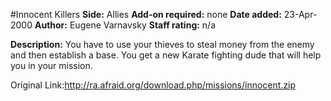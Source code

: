 #Innocent Killers
**Side:** Allies
**Add-on required:** none
**Date added:** 23-Apr-2000
**Author:** Eugene Varnavsky
**Staff rating:** n/a

**Description:** You have to use your thieves to steal money from the enemy and then establish a base. You get a new Karate fighting dude that will help you in your mission.

Original Link:http://ra.afraid.org/download.php/missions/innocent.zip
